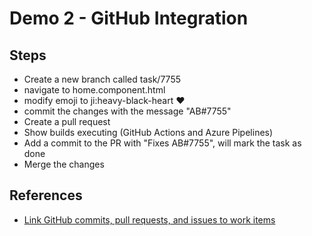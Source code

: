 # Demo 2 - GitHub Integration

## Steps

- Create a new branch called task/7755
- navigate to home.component.html
- modify emoji to ji:heavy-black-heart &#x2764;
- commit the changes with the message "AB#7755"
- Create a pull request
- Show builds executing (GitHub Actions and Azure Pipelines)
- Add a commit to the PR with "Fixes AB#7755", will mark the task as done
- Merge the changes

## References

- [Link GitHub commits, pull requests, and issues to work items](https://docs.microsoft.com/en-us/azure/devops/boards/github/link-to-from-github?view=azure-devops)